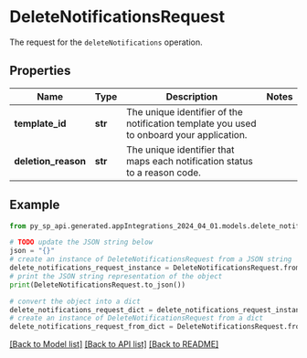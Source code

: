 # DeleteNotificationsRequest

The request for the `deleteNotifications` operation.

## Properties

Name | Type | Description | Notes
------------ | ------------- | ------------- | -------------
**template_id** | **str** | The unique identifier of the notification template you used to onboard your application. | 
**deletion_reason** | **str** | The unique identifier that maps each notification status to a reason code. | 

## Example

```python
from py_sp_api.generated.appIntegrations_2024_04_01.models.delete_notifications_request import DeleteNotificationsRequest

# TODO update the JSON string below
json = "{}"
# create an instance of DeleteNotificationsRequest from a JSON string
delete_notifications_request_instance = DeleteNotificationsRequest.from_json(json)
# print the JSON string representation of the object
print(DeleteNotificationsRequest.to_json())

# convert the object into a dict
delete_notifications_request_dict = delete_notifications_request_instance.to_dict()
# create an instance of DeleteNotificationsRequest from a dict
delete_notifications_request_from_dict = DeleteNotificationsRequest.from_dict(delete_notifications_request_dict)
```
[[Back to Model list]](../README.md#documentation-for-models) [[Back to API list]](../README.md#documentation-for-api-endpoints) [[Back to README]](../README.md)


